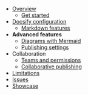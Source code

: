* [Overview](/)
  * [Get started](get-started)
* [Docsify configuration](advanced/docsify)
  * [Markdown features](advanced/markdown-features)
* **Advanced features**
  * [Diagrams with Mermaid](advanced/mermaid)
  * [Publishing settings](advanced/publishing-settings)
* Collaboration
  * [Teams and permissions](collaboration/teams-and-permissions)
  * [Collaborative publishing](collaboration/collaborative-publishing)
* [Limitations](limitations)
* [Issues](issues)
* [Showcase](showcase)

